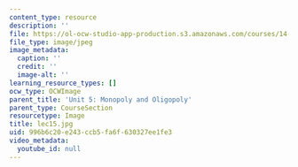 ```yaml
---
content_type: resource
description: ''
file: https://ol-ocw-studio-app-production.s3.amazonaws.com/courses/14-01sc-principles-of-microeconomics-fall-2011/996b6c20e243ccb5fa6f630327ee1fe3_lec15.jpg
file_type: image/jpeg
image_metadata:
  caption: ''
  credit: ''
  image-alt: ''
learning_resource_types: []
ocw_type: OCWImage
parent_title: 'Unit 5: Monopoly and Oligopoly'
parent_type: CourseSection
resourcetype: Image
title: lec15.jpg
uid: 996b6c20-e243-ccb5-fa6f-630327ee1fe3
video_metadata:
  youtube_id: null
---
```


